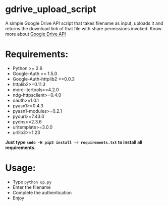 # gdrive_upload_script
A simple Google Drive API script that takes filename as input, uploads it and returns the download link of that file with share permissions invoked.
Know more about [Google Drive API](https://developers.google.com/drive/api/v3/quickstart/python)

# Requirements:
- Python >= 2.6
- Google-Auth >= 1.5.0
- Google-Auth-httplib2 <=0.0.3
- httplib2>=0.11.3
- more-itertools>=4.2.0
- ndg-httpsclient>=0.4.0
- oauth>=1.0.1
- pyasn1>=0.4.3
- pyasn1-modules>=0.2.1
- pycurl>=7.43.0
- pydns>=2.3.6
- uritemplate>=3.0.0
- urllib3>=1.23

**Just type `sudo -H pip3 install -r requirements.txt` to install all requirements.**

# Usage:
- Type `python up.py`
- Enter the filename 
- Complete the authentication 
- Enjoy
